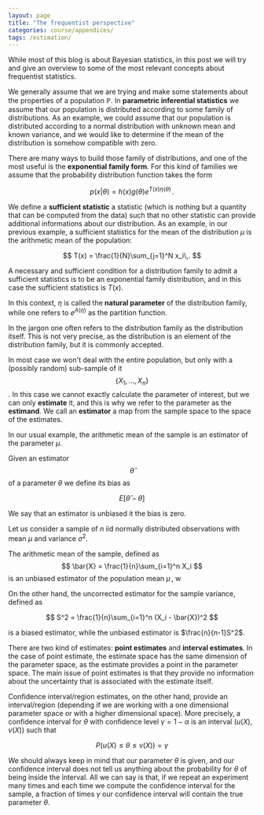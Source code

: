 ```yaml
---
layout: page
title: "The frequentist perspective"
categories: course/appendices/
tags: /estimation/
---
```


While most of this blog is about Bayesian statistics, in this post
we will try and give an overview to some of the most relevant concepts
about frequentist statistics.

We generally assume that we are trying and make some statements about the properties
of a population $\mathbb{P}$.
In **parametric inferential statistics** we assume that our population
is distributed according to some family of distributions.
As an example, we could assume that our population is distributed according to
a normal distribution with unknown mean and known variance, and we would like to determine
if the mean of the distribution is somehow compatible with zero.

There are many ways to build those family of distributions, and one of the
most useful is the **exponential family form**.
For this kind of families we assume that the probability distribution
function takes the form

$$
p(x \vert \theta) = h(x) g(\theta)e^{T(x)\eta(\theta)}\,.
$$


We define a **sufficient statistic** a statistic (which is nothing
but a quantity that can be computed from the data) such that no other statistic
can provide additional informations about our distribution.
As an example, in our previous example, a sufficient statistics
for the mean of the distribution $\mu$ is the arithmetic mean of the population:

$$
T(x) = \frac{1}{N}\sum_{j=1}^N x_i\,.
$$

A necessary and sufficient condition for a distribution family to admit a sufficient statistics is to be an exponential family distribution,
and in this case the sufficient statistics is $T(x)$.

In this context, $\eta$ is called the **natural parameter** of the distribution family,
while one refers to $e^{A(\eta)}$ as the partition function.

In the jargon one often refers to the distribution family as the distribution
itself. This is not very precise, as the distribution is an element
of the distribution family, but it is commonly accepted.

In most case we won't deal with the entire population, but only with a (possibly random)
sub-sample of it $$\{X_1,...,X_n\}$$.
In this case we cannot exactly calculate the parameter of interest, but we can only
**estimate** it, and this is why we refer to the parameter as the **estimand**.
We call an **estimator** a map from the sample space to the space of the estimates.

In our usual example, the arithmetic mean of the sample is an estimator of the 
parameter $\mu$.

Given an estimator $$\hat{\theta}$$ of a parameter $\theta$ we define its bias as

$$
E[\hat{\theta}-\theta]
$$

We say that an estimator is unbiased it the bias is zero.

Let us consider a sample of $n$ iid normally distributed observations
with mean $\mu$ and variance $\sigma^2$.

The arithmetic mean of the sample,
defined as
$$
\bar{X} = \frac{1}{n}\sum_{i=1}^n X_i
$$
is an unbiased estimator of the population mean $\mu\,,$ w

On the other hand, the uncorrected estimator for the sample variance,
defined as

$$
S^2 = \frac{1}{n}\sum_{i=1}^n (X_i - \bar{X})^2
$$

is a biased estimator, while the unbiased estimator is $\frac{n}{n-1}S^2$.

There are two kind of estimates: **point estimates** and **interval estimates**.
In the case of point estimate, the estimate space has the same dimension
of the parameter space, as the estimate provides a point in the parameter
space.
The main issue of point estimates is that they provide no information
about the uncertainty that is associated with the estimate itself.

Confidence interval/region estimates, on the other hand, provide an interval/region
(depending if we are working with a one dimensional parameter space or with a
higher dimensional space).
More precisely, a confidence interval for $\theta$ with confidence level
$\gamma = 1-\alpha$ is an interval $(u(X), v(X))$ such that

$$P(u(X)\leq \theta \leq v(X)) = \gamma $$

We should always keep in mind that our parameter $\theta$ is given,
and our confidence interval does not tell us anything about the probability
for $\theta$ of being inside the interval.
All we can say is that, if we repeat an experiment many times and each time
we compute the confidence interval for the sample, a fraction
of times $\gamma$ our confidence interval will contain the true parameter $\theta$.

